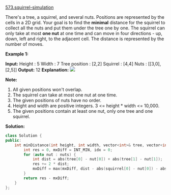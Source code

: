 [573.squirrel-simulation](https://leetcode.com/problems/squirrel-simulation/)  

There's a tree, a squirrel, and several nuts. Positions are represented by the cells in a 2D grid. Your goal is to find the **minimal** distance for the squirrel to collect all the nuts and put them under the tree one by one. The squirrel can only take at most **one nut** at one time and can move in four directions - up, down, left and right, to the adjacent cell. The distance is represented by the number of moves.

**Example 1:**

**Input:** 
Height : 5
Width : 7
Tree position : \[2,2\]
Squirrel : \[4,4\]
Nuts : \[\[3,0\], \[2,5\]\]
**Output:** 12
**Explanation:**
![](https://assets.leetcode.com/uploads/2018/10/22/squirrel_simulation.png)​​​​​

**Note:**

1.  All given positions won't overlap.
2.  The squirrel can take at most one nut at one time.
3.  The given positions of nuts have no order.
4.  Height and width are positive integers. 3 <= height \* width <= 10,000.
5.  The given positions contain at least one nut, only one tree and one squirrel.  



**Solution:**  

```cpp
class Solution {
public:
    int minDistance(int height, int width, vector<int>& tree, vector<int>& squirrel, vector<vector<int>>& nuts) {
        int res = 0, mxDiff = INT_MIN, idx = 0;
        for (auto nut : nuts) {
            int dist = abs(tree[0] - nut[0]) + abs(tree[1] - nut[1]);
            res += 2 * dist;
            mxDiff = max(mxDiff, dist - abs(squirrel[0] - nut[0]) - abs(squirrel[1] - nut[1]));
        }
        return res - mxDiff;
    }
};
```
      